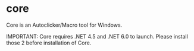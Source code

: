 # core
Core is an Autoclicker/Macro tool for Windows.

IMPORTANT: 
Core requires .NET 4.5 and .NET 6.0 to launch.
Please install those 2 before installation of Core.
